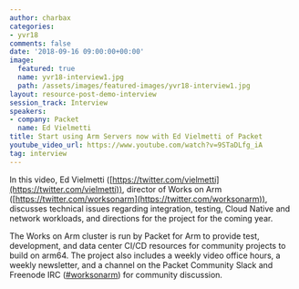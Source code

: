 ```yaml
---
author: charbax
categories:
- yvr18
comments: false
date: '2018-09-16 09:00:00+00:00'
image:
  featured: true
  name: yvr18-interview1.jpg
  path: /assets/images/featured-images/yvr18-interview1.jpg
layout: resource-post-demo-interview
session_track: Interview
speakers:
- company: Packet
  name: Ed Vielmetti
title: Start using Arm Servers now with Ed Vielmetti of Packet
youtube_video_url: https://www.youtube.com/watch?v=9STaDLfg_iA
tag: interview
---
```

In this video, Ed Vielmetti ([https://twitter.com/vielmetti](https://twitter.com/vielmetti)), director of Works on Arm ([https://twitter.com/worksonarm](https://twitter.com/worksonarm)), discusses technical issues regarding integration, testing, Cloud Native and network workloads, and directions for the project for the coming year.

The Works on Arm cluster is run by Packet for Arm to provide test, development, and data center CI/CD resources for community projects to build on arm64. The project also includes a weekly video office hours, a weekly newsletter, and a channel on the Packet Community Slack and Freenode IRC ([#worksonarm](https://www.youtube.com/results?search_query=#worksonarm)) for community discussion.
